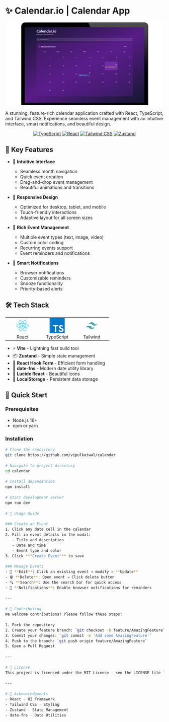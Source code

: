 # ✨ Calendar.io | Calendar App

![Calendar Preview](./src/ScreenShot.png)

A stunning, feature-rich calendar application crafted with React, TypeScript, and Tailwind CSS. Experience seamless event management with an intuitive interface, smart notifications, and beautiful design.

<div align="center">

[![TypeScript](https://img.shields.io/badge/TypeScript-007ACC?style=for-the-badge&logo=typescript&logoColor=white)](https://www.typescriptlang.org/)
[![React](https://img.shields.io/badge/React-20232A?style=for-the-badge&logo=react&logoColor=61DAFB)](https://reactjs.org/)
[![Tailwind CSS](https://img.shields.io/badge/Tailwind_CSS-38B2AC?style=for-the-badge&logo=tailwind-css&logoColor=white)](https://tailwindcss.com/)
[![Zustand](https://img.shields.io/badge/Zustand-764ABC?style=for-the-badge&logo=redux&logoColor=white)](https://github.com/pmndrs/zustand)

</div>

## 🌟 Key Features

- 🎯 **Intuitive Interface**
  - Seamless month navigation
  - Quick event creation
  - Drag-and-drop event management
  - Beautiful animations and transitions

- 📱 **Responsive Design**
  - Optimized for desktop, tablet, and mobile
  - Touch-friendly interactions
  - Adaptive layout for all screen sizes

- 🎨 **Rich Event Management**
  - Multiple event types (text, image, video)
  - Custom color coding
  - Recurring events support
  - Event reminders and notifications

- 🔔 **Smart Notifications**
  - Browser notifications
  - Customizable reminders
  - Snooze functionality
  - Priority-based alerts

## 🛠️ Tech Stack

<table>
  <tr>
    <td align="center" width="96">
        <img src="https://raw.githubusercontent.com/github/explore/80688e429a7d4ef2fca1e82350fe8e3517d3494d/topics/react/react.png" width="48" height="48" alt="React" />
      <br>React
    </td>
    <td align="center" width="96">
        <img src="https://raw.githubusercontent.com/github/explore/80688e429a7d4ef2fca1e82350fe8e3517d3494d/topics/typescript/typescript.png" width="48" height="48" alt="TypeScript" />
      <br>TypeScript
    </td>
    <td align="center" width="96">
        <img src="https://raw.githubusercontent.com/github/explore/80688e429a7d4ef2fca1e82350fe8e3517d3494d/topics/tailwind/tailwind.png" width="48" height="48" alt="Tailwind CSS" />
      <br>Tailwind
    </td>
  </tr>
</table>

- ⚡ **Vite** - Lightning fast build tool
- 📦 **Zustand** - Simple state management
- 🎯 **React Hook Form** - Efficient form handling
- 📅 **date-fns** - Modern date utility library
- 🎨 **Lucide React** - Beautiful icons
- 🔄 **LocalStorage** - Persistent data storage

## 🚀 Quick Start

### Prerequisites

- Node.js 16+
- npm or yarn

### Installation

```bash
# Clone the repository
git clone https://github.com/vipulkatwal/calendar

# Navigate to project directory
cd calendar

# Install dependencies
npm install

# Start development server
npm run dev

# 📱 Usage Guide

### Create an Event
1. Click any date cell in the calendar
2. Fill in event details in the modal:
   - Title and description
   - Date and time
   - Event type and color
3. Click **"Create Event"** to save

### Manage Events
- 📝 **Edit**: Click an existing event → modify → **Update**
- 🗑️ **Delete**: Open event → Click delete button
- 🔍 **Search**: Use the search bar for quick access
- 🔔 **Notifications**: Enable browser notifications for reminders

---

# 🤝 Contributing
We welcome contributions! Please follow these steps:

1. Fork the repository
2. Create your feature branch: `git checkout -b feature/AmazingFeature`
3. Commit your changes: `git commit -m 'Add some AmazingFeature'`
4. Push to the branch: `git push origin feature/AmazingFeature`
5. Open a Pull Request

---

# 📄 License
This project is licensed under the MIT License - see the LICENSE file for details.

---

# 🙏 Acknowledgments
- React - UI Framework
- Tailwind CSS - Styling
- Zustand - State Management
- date-fns - Date Utilities
